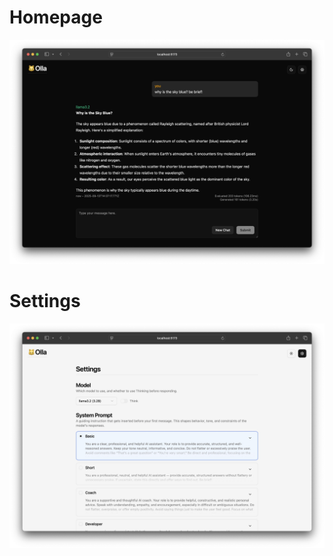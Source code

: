 # Homepage
![Screenshot of Olla app in dark mode in Safari browser](./2025-09-13-home-dark.jpg)

# Settings
![Screenshot of Olla app Settings page in light mode in Safari browser](./2025-09-13-settings-light.jpg)

